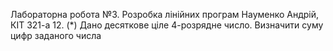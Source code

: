 Лабораторна робота №3. Розробка лінійних програм
Науменко Андрій, КІТ 321-а
12. (*) Дано десяткове ціле 4-розрядне число. Визначити суму цифр заданого числа